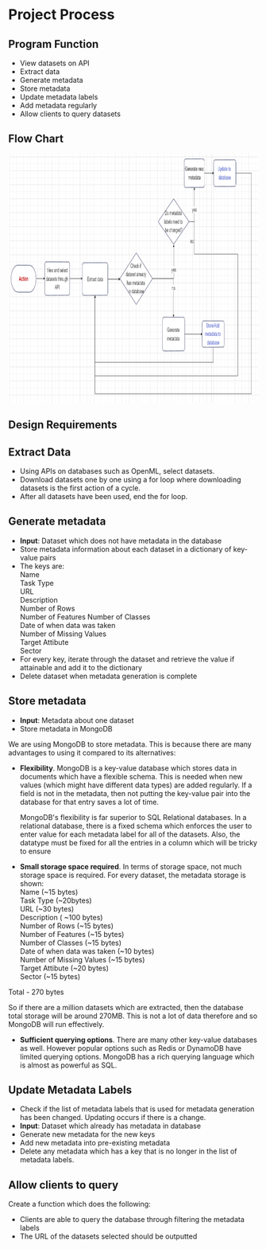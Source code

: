 # Project Process


## **Program Function**

- View datasets on API
- Extract data
- Generate metadata
- Store metadata
- Update metadata labels
- Add metadata regularly
- Allow clients to query datasets
  
## **Flow Chart**

<img src="Metadata project flow chart_3.png" style="height: 500px; width:1000px;"/>

<br>

## **Design Requirements**

## Extract Data

- Using APIs on databases such as OpenML, select datasets. 
- Download datasets one by one using a for loop where downloading datasets is the first action of a cycle.
- After all datasets have been used, end the for loop.

## Generate metadata

- **Input**: Dataset which does not have metadata in the database
- Store metadata information about each dataset in a dictionary of key-value pairs
- The keys are:  
Name   
Task Type  
URL  
Description  
Number of Rows  
Number of Features 
Number of Classes  
Date of when data was taken  
Number of Missing Values  
Target Attibute  
Sector
- For every key, iterate through the dataset and retrieve the value if attainable and add it to the dictionary
- Delete dataset when metadata generation is complete


## Store metadata

- **Input**: Metadata about one dataset
- Store metadata in MongoDB


We are using MongoDB to store metadata. This is because there are many advantages to using it compared to its alternatives: 

- **Flexibility**. MongoDB is a key-value database which stores data in documents which have a flexible schema. This is needed when new values (which might have different data types) are added regularly. If a field is not in the metadata, then not putting the key-value pair into the database for that entry saves a lot of time.
  
  MongoDB's flexibility is far superior to SQL Relational databases. In a relational database, there is a fixed schema which enforces the user to enter value for each metadata label for all of the datasets. Also, the datatype must be fixed for all the entries in a column which will be tricky to ensure

- **Small storage space required**. In terms of storage space, not much storage space is required. For every dataset, the metadata storage is shown:   
Name (~15 bytes)    
Task Type  (~20bytes)  
URL  (~30 bytes)  
Description  ( ~100 bytes)  
Number of Rows  (~15 bytes)  
Number of Features (~15 bytes)  
Number of Classes  (~15 bytes)  
Date of when data was taken  (~10 bytes)  
Number of Missing Values  (~15 bytes)  
Target Attibute  (~20 bytes)  
Sector (~15 bytes)  

Total - 270 bytes  

So if there are a million datasets which are extracted, then the database total storage will be around 270MB. This is not a lot of data therefore and so MongoDB will run effectively. 

- **Sufficient querying options**. There are many other key-value databases as well. However popular options such as Redis or DynamoDB have limited querying options. MongoDB has a rich querying language which is almost as powerful as SQL.

## Update Metadata Labels

- Check if the list of metadata labels that is used for metadata generation has been changed. Updating occurs if there is a change.
- **Input**: Dataset which already has metadata in database
- Generate new metadata for the new keys
- Add new metadata into pre-existing metadata
- Delete any metadata which has a key that is no longer in the list of metadata labels.

## Allow clients to query

Create a function which does the following:
- Clients are able to query the database through filtering the metadata labels
- The URL of the datasets selected should be outputted 
